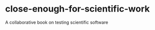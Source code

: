 close-enough-for-scientific-work
================================

A collaborative book on testing scientific software
